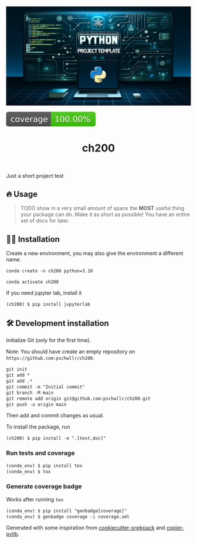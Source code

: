 ![Project Logo](assets/banner.png)

![Coverage Status](https://raw.githubusercontent.com/pschwllr/minimal_project/main/assets/coverage-badge.svg)

<h1 align="center">
ch200
</h1>

<br>


Just a short project test

## 🔥 Usage

> TODO show in a very small amount of space the **MOST** useful thing your package can do.
> Make it as short as possible! You have an entire set of docs for later.

## 👩‍💻 Installation

Create a new environment, you may also give the environment a different name. 

```
conda create -n ch200 python=3.10 
```

```
conda activate ch200
```

If you need jupyter lab, install it 

```
(ch200) $ pip install jupyterlab
```


## 🛠️ Development installation

Initialize Git (only for the first time). 

Note: You should have create an empty repository on `https://github.com:pschwllr/ch200`.

```
git init
git add * 
git add .*
git commit -m "Initial commit" 
git branch -M main
git remote add origin git@github.com:pschwllr/ch200.git 
git push -u origin main
```

Then add and commit changes as usual. 

To install the package, run

```
(ch200) $ pip install -e ".[test,doc]"
```

### Run tests and coverage

```
(conda_env) $ pip install tox
(conda_env) $ tox
```

### Generate coverage badge

Works after running `tox`

```
(conda_env) $ pip install "genbadge[coverage]"
(conda_env) $ genbadge coverage -i coverage.xml
```

Generated with some inspiration from [cookiecutter-snekpack](https://github.com/cthoyt/cookiecutter-snekpack) and [copier-pylib](https://github.com/astrojuanlu/copier-pylib).


